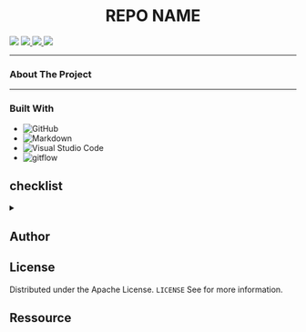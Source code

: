 
<h1 align="center">REPO NAME</h1>
<p> 
    <img src='https://img.shields.io/badge/Mail-Renaud.Baussart%40proton.me-purple'>
    <a href='https://www.linkedin.com/in/renaud-baussart-278b362bb/'>
        <img src='https://img.shields.io/badge/linkedin-blue' />
    </a>
    <a href='https://twitter.com/RenaudBaussart'>
        <img src='https://img.shields.io/badge/Twitter%20%2F%20X-grey' />
    </a>
    <a href='https://github.com/RenaudBaussart/Memo-CheatSheet'>
        <img src='https://img.shields.io/badge/My%20cheat%20sheet-lightyellow' />
        </a>
</p>

---

### About The Project

---

### Built With

- ![GitHub](https://img.shields.io/badge/github-%23121011.svg?style=for-the-badge&logo=github&logoColor=white)
- ![Markdown](https://img.shields.io/badge/markdown-%23000000.svg?style=for-the-badge&logo=markdown&logoColor=white)
- ![Visual Studio Code](https://img.shields.io/badge/Visual%20Studio%20Code-0078d7.svg?style=for-the-badge&logo=visual-studio-code&logoColor=white)
- ![gitflow](https://img.shields.io/badge/gitflow-orange?style=for-the-badge&logo=git
)

## checklist
<details>
<summary></summary>
- [ ] do this <br>
- [ ] and that<br>

</details>

## Author

## License

Distributed under the Apache License. `LICENSE` See for more information.

## Ressource
